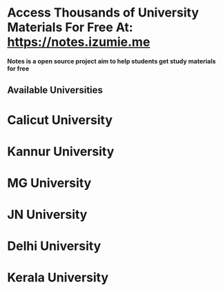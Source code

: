 # Access Thousands of University Materials For Free At: https://notes.izumie.me

**Notes is a open source project aim to help students get study materials for free**

## Available Universities

# Calicut University
# Kannur University
# MG University
# JN University
# Delhi University
# Kerala University
